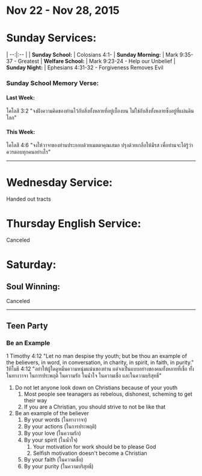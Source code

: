 # Nov 22 - Nov 28, 2015
# Sunday Services:

| --:|:-- |
| **Sunday School:**  |	Colosians 4:1-
| **Sunday Morning:** |	Mark 9:35-37 - Greatest
| **Welfare School:** |	Mark 9:23-24 - Help our Unbelief
| **Sunday Night:**   | Ephesians 4:31-32 - Forgiveness Removes Evil

### Sunday School Memory Verse:
#### Last Week: 
โคโลสี 3:2 "จงฝังความคิดของท่านไว้กับสิ่งทั้งหลายที่อยู่เบื้องบน ไม่ใช่กับสิ่งทั้งหลายซึ่งอยู่ที่แผ่นดินโลก"

#### This Week:
โคโลสี 4:6 "จงให้วาจาของท่านประกอบด้วยเมตตาคุณเสมอ ปรุงด้วยเกลือให้มีรส เพื่อท่านจะได้รู้ว่าควรตอบทุกคนอย่างไร"

---
# Wednesday Service:
Handed out tracts


# Thursday English Service:
Canceled

# Saturday:

## Soul Winning:
Canceled

---
## Teen Party
### Be an Example
1 Timothy 4:12 "Let no man despise thy youth; but be thou an example of the believers, in word, in conversation, in charity, in spirit, in faith, in purity."
1ทิโมธี 4:12 "อย่าให้ผู้ใดดูหมิ่นความหนุ่มแน่นของท่าน แต่จงเป็นแบบอย่างของคนทั้งหลายที่เชื่อ ทั้งในทางวาจา ในการประพฤติ ในความรัก ในน้ำใจ ในความเชื่อ และในความบริสุทธิ์"

1. Do not let anyone look down on Christians because of your youth
	1. Most people see teanagers as rebelous, dishonest, scheming to get their way
	2. If you are a Christian, you should strive to not be like that
2. Be an example of the believer
	1. By your words (ในทางวาจา)
	2. By your actions (ในการประพฤติ)
	3. By your love (ในความรัก)
	4. By your spirit (ในน้ำใจ)
		1. Your motivation for work should be to please God
		2. Selfish motivation doesn't become a Christian
	5. By your faith (ในความเชื่อ)
	6. By your purity (ในความบริสุทธิ์)